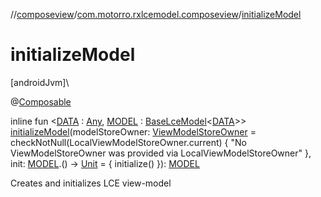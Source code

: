 //[composeview](../../index.md)/[com.motorro.rxlcemodel.composeview](index.md)/[initializeModel](initialize-model.md)

# initializeModel

[androidJvm]\

@[Composable](https://developer.android.com/reference/kotlin/androidx/compose/runtime/Composable.html)

inline fun &lt;[DATA](initialize-model.md) : [Any](https://kotlinlang.org/api/latest/jvm/stdlib/kotlin/-any/index.html), [MODEL](initialize-model.md) : [BaseLceModel](../../../viewmodel/viewmodel/com.motorro.rxlcemodel.viewmodel/-base-lce-model/index.md)&lt;[DATA](initialize-model.md)&gt;&gt; [initializeModel](initialize-model.md)(modelStoreOwner: [ViewModelStoreOwner](https://developer.android.com/reference/kotlin/androidx/lifecycle/ViewModelStoreOwner.html) = checkNotNull(LocalViewModelStoreOwner.current) {
        &quot;No ViewModelStoreOwner was provided via LocalViewModelStoreOwner&quot;
    }, init: [MODEL](initialize-model.md).() -&gt; [Unit](https://kotlinlang.org/api/latest/jvm/stdlib/kotlin/-unit/index.html) = { initialize() }): [MODEL](initialize-model.md)

Creates and initializes LCE view-model
